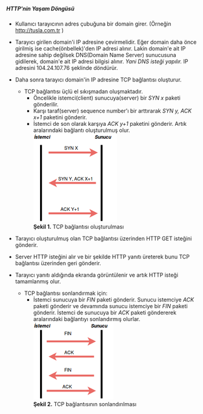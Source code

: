 ##### HTTP'nin Yaşam Döngüsü

- Kullanıcı tarayıcının adres çubuğuna bir domain girer. (Örneğin http://tusla.com.tr )
- Tarayıcı girilen domain'i IP adresine çevirmelidir. Eğer domain daha önce girilmiş ise cache(önbellek)'den IP adresi alınır. Lakin domain'e ait IP adresine sahip değilsek DNS(Domain Name Server) sunucusuna gidilerek, domain'e ait IP adresi bilgisi alınır. *Yani DNS isteği yapılır.* IP adresini 104.24.107.76 şeklinde döndürür.
- Daha sonra tarayıcı domain'in IP adresine TCP bağlantısı oluşturur.
   * TCP bağlantısı üçlü el sıkışmadan oluşmaktadır.    
        * Öncelikle istemci(client) sunucuya(server) bir *SYN x* paketi gönderilir.
        * Karşı taraf(server) sequence number'ı bir arttırarak *SYN y, ACK x+1* paketini gönderir.
        * İstemci de son olarak karşıya *ACK y+1* paketini gönderir. Artık aralarındaki bağlantı oluşturulmuş olur.
<img src="SYN+ACK.png"/><br>
**Şekil 1.** TCP bağlantısı oluşturulması

- Tarayıcı oluşturulmuş olan TCP bağlantısı üzerinden HTTP GET isteğini gönderir.
- Server HTTP isteğini alır ve bir şekilde HTTP yanıtı üreterek bunu TCP bağlantısı üzerinden geri gönderir.
- Tarayıcı yanıtı aldığında ekranda görüntülenir ve artık HTTP isteği tamamlanmış olur.
   * TCP bağlantısı sonlandırmak için:
      * İstemci sunucuya bir *FIN* paketi gönderir. Sunucu istemciye *ACK* paketi gönderir ve devamında sunucu istemciye bir *FIN* paketi gönderir. İstemci de sunucuya bir *ACK* paketi göndererek aralarındaki bağlantıyı sonlandırmış olurlar.<br>
<img src="FIN+ACK.png"/><br>
**Şekil 2.** TCP bağlantısının sonlandırılması
